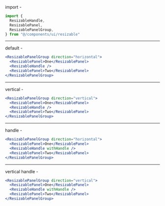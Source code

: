 import -

```jsx
import {
  ResizableHandle,
  ResizablePanel,
  ResizablePanelGroup,
} from "@/components/ui/resizable"
```

---

default -

```jsx
<ResizablePanelGroup direction="horizontal">
  <ResizablePanel>One</ResizablePanel>
  <ResizableHandle />
  <ResizablePanel>Two</ResizablePanel>
</ResizablePanelGroup>
```

---

vertical -

```jsx
<ResizablePanelGroup direction="vertical">
  <ResizablePanel>One</ResizablePanel>
  <ResizableHandle />
  <ResizablePanel>Two</ResizablePanel>
</ResizablePanelGroup>
```

---

handle -

```jsx
<ResizablePanelGroup direction="horizontal">
  <ResizablePanel>One</ResizablePanel>
  <ResizableHandle withHandle />
  <ResizablePanel>Two</ResizablePanel>
</ResizablePanelGroup>
```

---

vertical handle -

```jsx
<ResizablePanelGroup direction="vertical">
  <ResizablePanel>One</ResizablePanel>
  <ResizableHandle withHandle />
  <ResizablePanel>Two</ResizablePanel>
</ResizablePanelGroup>
```

